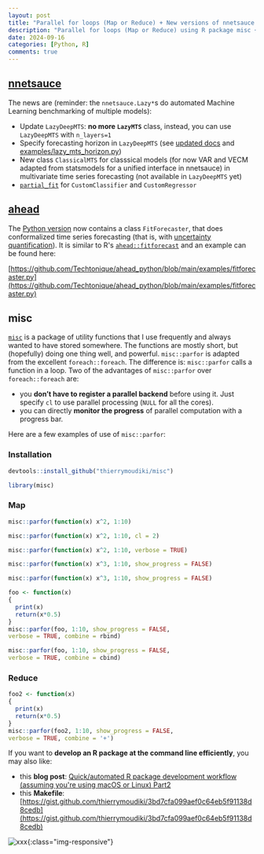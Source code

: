 ```yaml
---
layout: post
title: "Parallel for loops (Map or Reduce) + New versions of nnetsauce and ahead"
description: "Parallel for loops (Map or Reduce) using R package misc + New versions of nnetsauce and ahead"
date: 2024-09-16
categories: [Python, R]
comments: true
---
```


## [nnetsauce](https://github.com/Techtonique/nnetsauce/tree/master)

The news are (reminder: the `nnetsauce.Lazy*`s do automated Machine Learning benchmarking of multiple models): 

- Update `LazyDeepMTS`: **no more `LazyMTS`** class, instead, you can use `LazyDeepMTS` with `n_layers=1` 
- Specify forecasting horizon in `LazyDeepMTS` (see [updated docs](https://techtonique.github.io/nnetsauce/nnetsauce.html#LazyDeepMTS) and [examples/lazy_mts_horizon.py](https://github.com/Techtonique/nnetsauce/blob/master/examples/lazy_deepmts_horizon.py))
- New class `ClassicalMTS` for classsical models (for now VAR and VECM adapted from statsmodels for a unified interface in nnetsauce) in multivariate time series forecasting (not available in `LazyDeepMTS` yet)
- [`partial_fit`](https://scikit-learn.org/stable/modules/generated/sklearn.linear_model.SGDClassifier.html#sklearn.linear_model.SGDClassifier.partial_fit) for `CustomClassifier` and `CustomRegressor`

## [ahead](https://github.com/Techtonique/ahead_python)

The [Python version](https://github.com/Techtonique/ahead_python) now contains a class `FitForecaster`, that does conformalized time series forecasting (that is, with [uncertainty quantification](https://www.researchgate.net/publication/379643443_Conformalized_predictive_simulations_for_univariate_time_series)). It is similar to R's [`ahead::fitforecast`](https://techtonique.github.io/ahead/reference/fitforecast.html) and an example can be found here: 

[https://github.com/Techtonique/ahead_python/blob/main/examples/fitforecaster.py](https://github.com/Techtonique/ahead_python/blob/main/examples/fitforecaster.py)


## misc

[`misc`](https://techtonique.github.io/misc/index.html) is a package of utility functions that I use frequently and always wanted to have stored somewhere. The functions are mostly short, but (hopefully) doing one thing well, and powerful. `misc::parfor` is adapted from the excellent `foreach::foreach`. The difference is: `misc::parfor` calls a function in a loop. Two of the advantages of `misc::parfor` over `foreach::foreach`  are:

- you **don’t have to register a parallel backend** before using it. Just specify `cl` to use parallel processing (`NULL` for all the cores).
- you can directly **monitor the progress** of parallel computation with a progress bar.

Here are a few examples of use of `misc::parfor`:

### Installation

```R
devtools::install_github("thierrymoudiki/misc")
```

```R
library(misc)
```

### Map

```R
misc::parfor(function(x) x^2, 1:10)
```

```R
misc::parfor(function(x) x^2, 1:10, cl = 2)
```

```R
misc::parfor(function(x) x^2, 1:10, verbose = TRUE)
```

```R
misc::parfor(function(x) x^3, 1:10, show_progress = FALSE)
```

```R
misc::parfor(function(x) x^3, 1:10, show_progress = FALSE)
```

```R
foo <- function(x)
{
  print(x)
  return(x*0.5)
}
misc::parfor(foo, 1:10, show_progress = FALSE, 
verbose = TRUE, combine = rbind)
```

```R
misc::parfor(foo, 1:10, show_progress = FALSE, 
verbose = TRUE, combine = cbind)
```

### Reduce

```R
foo2 <- function(x)
{
  print(x)
  return(x*0.5)
}
misc::parfor(foo2, 1:10, show_progress = FALSE, 
verbose = TRUE, combine = '+')
```

If you want to **develop an R package at the command line efficiently**, you may also like:

- this **blog post**: [Quick/automated R package development workflow (assuming you're using macOS or Linux) Part2](https://thierrymoudiki.github.io/blog/2024/08/30/r/makefile-r-pkg2)
- this **Makefile**: [https://gist.github.com/thierrymoudiki/3bd7cfa099aef0c64eb5f91138d8cedb](https://gist.github.com/thierrymoudiki/3bd7cfa099aef0c64eb5f91138d8cedb)

<script src="https://gist.github.com/thierrymoudiki/3bd7cfa099aef0c64eb5f91138d8cedb.js"></script>

![xxx]({{base}}/images/2024-03-04/2024-03-04-image1.png){:class="img-responsive"}  